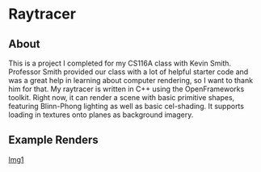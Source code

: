 # Raytracer
## About
This is a project I completed for my CS116A class with Kevin Smith. Professor Smith provided our class with a lot of helpful starter code and was a great help in learning about computer rendering, so I want to thank him for that.
My raytracer is written in C++ using the OpenFrameworks toolkit. Right now, it can render a scene with basic primitive shapes, featuring Blinn-Phong lighting as well as basic cel-shading. It supports loading in textures onto planes as background imagery.

## Example Renders
[Img1](images/render_toon.png)

